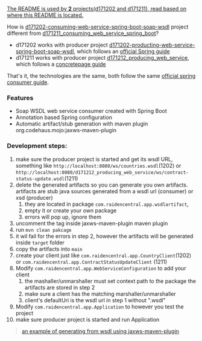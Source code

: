 <u>The README is used by **2** projects(d171202 and d171211), read based on where this README is located.</u>

How is [d171202-consuming-web-service-spring-boot-soap-wsdl](https://github.com/peckwood/d171202-consuming-web-service-spring-boot-soap-wsdl) project different from [d171211_consuming_web_service_spring_boot](https://github.com/peckwood/d171211_consuming_web_service_spring_boot)?

- d171202 works with producer project [d171202-producting-web-service-spring-boot-soap-wsdl](https://github.com/peckwood/d171202-producting-web-service-spring-boot-soap-wsdl), which follows an [official Spring guide](https://spring.io/guides/gs/producing-web-service/) 
- d171211 works with producer project [d171212_producing_web_service](https://github.com/peckwood/d171212_producing_web_service_webapp_without_spring_boot_multiple_operations_multiple_artifacts), which follows a [concretepage guide](https://www.concretepage.com/spring-4/spring-4-soap-web-service-producer-consumer-example-with-tomcat#download)

That's it, the technologies are the same, both follow the same [official spring consumer guide](https://spring.io/guides/gs/consuming-web-service/).

### Features

- Soap WSDL web service consumer created with Spring Boot
- Annotation based Spring configuration
- Automatic artifact/stub generation with maven plugin org.codehaus.mojo:jaxws-maven-plugin 

### Development steps:

1. make sure the producer project is started and get its wsdl URL, something like `http://localhost:8080/ws/countries.wsdl`(1202) or `http://localhost:8080/d171212_producing_web_service/ws/contract-status-update.wsdl`(1211)
2. delete the generated artifacts so you can generate you own artifacts. artifacts are stub java sources generated from a wsdl url (consumer) or xsd (producer)
   1. they are located in package `com.raidencentral.app.wsdlartifact`, 
   2. empty it or create your own package
   3. errors will pop up, ignore them
3. uncomment the <goals> tag inside jaxws-maven-plugin maven plugin
4. run `mvn clean pakcage`
5. it wil fail for the errors in step 2, however the artifacts will be generated inside `target` folder
6. copy the artifacts into `main`
7. create your client just like `com.raidencentral.app.CountryClient`(1202) or `com.raidencentral.app.ContractStatusUpdateClient` (1211)
8. Modify `com.raidencentral.app.WebServiceConfiguration` to add your client
   1. the mashaller/unmarshaller must set context path to the package the artifacts are stored in step 2
   2. make sure a client has the matching marshaller/unmarshaller
   3. client's defaultUri is the wsdl url in step 1 without ".wsdl"
9. Modify `com.raidencentral.app.Application` to however you test the project
10. make sure producer project is started and run Application

> [an example of generating from wsdl using jaxws-maven-plugin](https://gist.github.com/uttesh/a59dd0b31f44af23d201)
>
> 





